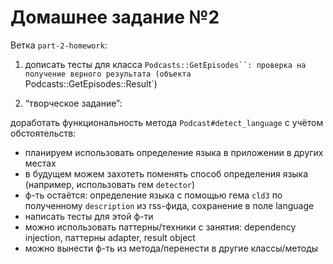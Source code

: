 # Домашнее задание №2

Ветка `part-2-homework`:

1) дописать тесты для класса `Podcasts::GetEpisodes``: проверка на получение верного результата (объекта `Podcasts::GetEpisodes::Result`)

2) “творческое задание”:

доработать функциональность метода `Podcast#detect_language` с учётом обстоятельств:

- планируем использовать определение языка в приложении в других местах
- в будущем можем захотеть поменять способ определения языка (например, использовать гем `detector`)
- ф-ть остаётся: определение языка с помощью гема `cld3` по полученному `description` из rss-фида, сохранение в поле language
- написать тесты для этой ф-ти
- можно использовать паттерны/техники с занятия: dependency injection, паттерны adapter, result object
- можно вынести ф-ть из метода/перенести в другие классы/методы
